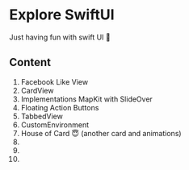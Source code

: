 #  Explore SwiftUI

Just having fun with swift UI  🙂

## Content

1. Facebook Like View
1. CardView
1. Implementations MapKit with SlideOver
1. Floating Action Buttons
1. TabbedView 
1. CustomEnvironment 
1. House of Card 😇 (another card and animations)
1.
1.
1.




